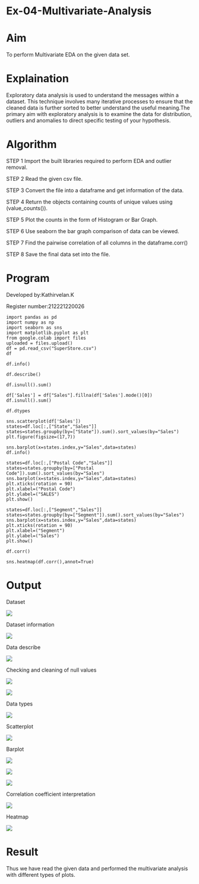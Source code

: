 # Ex-04-Multivariate-Analysis

# Aim

   To perform Multivariate EDA on the given data set.
   
# Explaination

   Exploratory data analysis is used to understand the messages within a dataset. This technique involves many iterative processes to ensure that the cleaned data is further sorted to better understand the useful meaning.The primary aim with exploratory analysis is to examine the data for distribution, outliers and anomalies to direct specific testing of your hypothesis.
   
# Algorithm

STEP 1
Import the built libraries required to perform EDA and outlier removal.

STEP 2
Read the given csv file.

STEP 3
Convert the file into a dataframe and get information of the data.

STEP 4
Return the objects containing counts of unique values using (value_counts()).

STEP 5
Plot the counts in the form of Histogram or Bar Graph.

STEP 6
Use seaborn the bar graph comparison of data can be viewed.

STEP 7
Find the pairwise correlation of all columns in the dataframe.corr()

STEP 8
Save the final data set into the file.

# Program

Developed by:Kathirvelan.K

Register number:212221220026

```
import pandas as pd
import numpy as np
import seaborn as sns
import matplotlib.pyplot as plt
from google.colab import files
uploaded = files.upload()
df = pd.read_csv("SuperStore.csv")
df

df.info()

df.describe()

df.isnull().sum()

df['Sales'] = df["Sales"].fillna(df['Sales'].mode()[0])
df.isnull().sum()

df.dtypes

sns.scatterplot(df['Sales'])
states=df.loc[:,["State","Sales"]]
states=states.groupby(by=["State"]).sum().sort_values(by="Sales")
plt.figure(figsize=(17,7))

sns.barplot(x=states.index,y="Sales",data=states)
df.info()

states=df.loc[:,["Postal Code","Sales"]]
states=states.groupby(by=["Postal Code"]).sum().sort_values(by="Sales")
sns.barplot(x=states.index,y="Sales",data=states)
plt.xticks(rotation = 90)
plt.xlabel=("Postal Code")
plt.ylabel=("SALES")
plt.show()

states=df.loc[:,["Segment","Sales"]]
states=states.groupby(by=["Segment"]).sum().sort_values(by="Sales")
sns.barplot(x=states.index,y="Sales",data=states)
plt.xticks(rotation = 90)
plt.xlabel=("Segment")
plt.ylabel=("Sales")
plt.show()

df.corr()

sns.heatmap(df.corr(),annot=True)
```

# Output

Dataset

![](https://github.com/KATHIR1611/Ex-04-Multivariate-Analysis/blob/main/001.png)

Dataset information

![](https://github.com/KATHIR1611/Ex-04-Multivariate-Analysis/blob/main/002.png)

Data describe

![](https://github.com/KATHIR1611/Ex-04-Multivariate-Analysis/blob/main/003.png)

Checking and cleaning of null values

![](https://github.com/KATHIR1611/Ex-04-Multivariate-Analysis/blob/main/004.png)

![](https://github.com/KATHIR1611/Ex-04-Multivariate-Analysis/blob/main/005.png)

Data types

![](https://github.com/KATHIR1611/Ex-04-Multivariate-Analysis/blob/main/006.png)

Scatterplot

![](https://github.com/KATHIR1611/Ex-04-Multivariate-Analysis/blob/main/007.png)

Barplot

![](https://github.com/KATHIR1611/Ex-04-Multivariate-Analysis/blob/main/008.png)

![](https://github.com/KATHIR1611/Ex-04-Multivariate-Analysis/blob/main/009.png)

![](https://github.com/KATHIR1611/Ex-04-Multivariate-Analysis/blob/main/010.png)

Correlation coefficient interpretation

![](https://github.com/KATHIR1611/Ex-04-Multivariate-Analysis/blob/main/011.png)

Heatmap

![](https://github.com/KATHIR1611/Ex-04-Multivariate-Analysis/blob/main/012.png)

# Result 

  Thus we have read the given data and performed the multivariate analysis with different types of plots.











